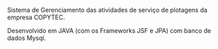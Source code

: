 Sistema de Gerenciamento das atividades de serviço de plotagens da empresa COPYTEC.

Desenvolvido em JAVA (com os Frameworks JSF e JPA) com banco de dados Mysql.
